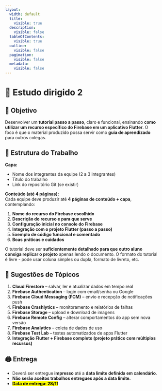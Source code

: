 ```yaml
---
layout:
  width: default
  title:
    visible: true
  description:
    visible: false
  tableOfContents:
    visible: true
  outline:
    visible: false
  pagination:
    visible: false
  metadata:
    visible: false
---
```


# 📘 Estudo dirigido 2

## 🎯 **Objetivo**

Desenvolver um **tutorial passo a passo**, claro e funcional, ensinando **como utilizar um recurso específico do Firebase em um aplicativo Flutter**. O foco é que o material produzido possa servir como **guia de aprendizado** para outros colegas.

## 📄 **Estrutura do Trabalho**

**Capa:**

* Nome dos integrantes da equipe (2 a 3 integrantes)
* Título do trabalho
* Link do repositório Git (se existir)

**Conteúdo (até 4 páginas):**\
Cada equipe deve produzir até **4 páginas de conteúdo + capa**, contemplando:

1. **Nome do recurso do Firebase escolhido**
2. **Descrição do recurso e para que serve**
3. **Configuração inicial no console do Firebase**
4. **Integração com o projeto Flutter (passo a passo)**
5. **Exemplo de código funcional e comentado**
6. **Boas práticas e cuidados**

O tutorial deve ser **suficientemente detalhado para que outro aluno consiga replicar o projeto** apenas lendo o documento. O formato do tutorial é livre - pode usar coluna simples ou dupla, formato de livreto, etc.

## 🔧 **Sugestões de Tópicos**

1. **Cloud Firestore** – salvar, ler e atualizar dados em tempo real
2. **Firebase Authentication** – login com email/senha ou Google
3. **Firebase Cloud Messaging (FCM)** – envio e recepção de notificações push
4. **Firebase Crashlytics** – monitoramento e relatórios de falhas
5. **Firebase Storage** – upload e download de imagens
6. **Firebase Remote Config** – alterar comportamentos do app sem nova versão
7. **Firebase Analytics** – coleta de dados de uso
8. **Firebase Test Lab** – testes automatizados de apps Flutter
9. **Integração Flutter + Firebase completo (projeto prático com múltiplos recursos)**

## :printer: **Entrega**

* Deverá ser entregue **impresso** até a **data limite definida em calendário**.
* **Não serão aceitos trabalhos entregues após a data limite.**
* <mark style="background-color:$warning;">**Data de entrega: 28/11**</mark>

